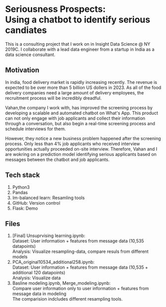 # Seriousness Prospects:<br />Using a chatbot to identify serious candiates
This is a consulting project that I work on in Insight Data Science @ NY 2019C. I collaborate with a lead data engineer from a startup in India as a data science consultant. 

## Motivation
In india, food delivery market is rapidly increasing recently. The revenue is expected to be over more than 5 billion US dollers in 2023. As all of the food delivery companies need a large amount of delivery employees, the recruitment process will be incredibly dreadful. 

Vahan,the company I work with, has improved the screening process by developing a scalable and automated chatbot on What's App. This product can not only engage with job applicants and collect their information through a conversation, but also begin a real-time screening process and schedule interviews for them. 

However, they notice a new business problem happened after the screening process. Only less than 4% job applicants who received interview opportunities actually proceeded on-site interview. Therefore, Vahan and I are wokring on a prediction model identifying serious applicants based on messages between the chatbot and job applicants.  

## Tech stack
1. Python3
2. Pandas
3. Im-balanced learn: Resamling tools
4. GitHub: Version control
5. Flask: Demo

## Files
1. [Final] Unsuprvising learning.ipynb: <br />
Dataset: User information + features from message data (10,535 datapoints) <br />
Analysis: Visualize resampling-data, compare resuls from different models
2. PCA_original10534_additional258.ipynb: <br />
Dataset: User information + features from message data (10,535 + additional 120 datapoints) <br />
Analysis: Visualize data
3. Basline modeling.ipynb, Merge_modeling.ipynb: <br />
Compare user information only to user information + features from message data in modeling <br />
The comparision indcludes different resampling tools.